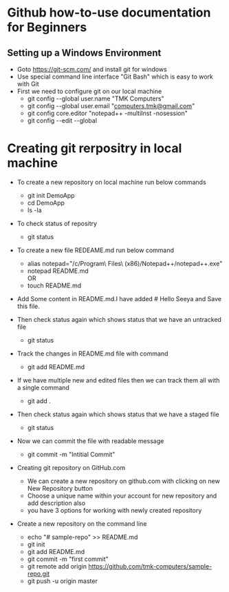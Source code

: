 # Github how-to-use documentation for Beginners
## Setting up a Windows Environment
* Goto https://git-scm.com/ and install git for windows
* Use special command line interface "Git Bash" which is easy to work with Git
* First we need to configure git on our local machine
  * git config --global user.name "TMK Computers"
  * git config --global user.email "computers.tmk@gmail.com"
  * git config core.editor "notepad++ -multiInst -nosession"
  * git config --edit --global
  
 # Creating git rerpositry in local machine
 * To create a new repository on local machine run below commands
   * git init DemoApp
   * cd DemoApp
   * ls -la
 * To check status of repositry 
   * git status
 * To create a new file REDEAME.md run below command
   * alias notepad="/c/Program\ Files\ \(x86\)/Notepad++/notepad++.exe" 
   * notepad README.md   
             OR
   * touch README.md   
 * Add Some content in README.md.I have added # Hello Seeya and Save this file.
 * Then check status again which shows status that we have an untracked file
   * git status
 * Track the changes in README.md file with command
   * git add README.md
 * If we have multiple new and edited files then we can track them all with a single command
   * git add .
* Then check status again which shows status that we have a staged file
   * git status
* Now we can commit the file with readable message
  * git commit -m "Intitial Commit"
  
* Creating git repository on GitHub.com
  * We can create a new repository on github.com with clicking on new New Repository button
  * Choose a unique name within your account for new repository and add description also
  * you have 3 options for working with newly created repository
  
* Create a new repository on the command line
  * echo "# sample-repo" >> README.md
  * git init
  * git add README.md
  * git commit -m "first commit"
  * git remote add origin https://github.com/tmk-computers/sample-repo.git
  * git push -u origin master

  
 

  
